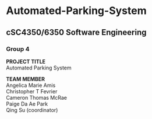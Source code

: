# Automated-Parking-System

## cSC4350/6350 Software Engineering
### Group 4

**PROJECT TITLE**</br>
Automated Parking System

**TEAM MEMBER**</br>
Angelica Marie Amis  
Christopher T Fevrier  
Cameron Thomas McRae  
Paige Da Ae Park  
Qing Su (coordinator)  
